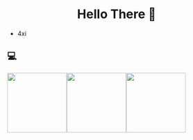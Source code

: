 <h1 align="center"> Hello There 👋 </h1>


* 4xi
  
## :computer:

<img align="" height="137px" src="https://gimg2.baidu.com/image_search/src=http%3A%2F%2F5b0988e595225.cdn.sohucs.com%2Fimages%2F20180111%2F171f967bccff42bf9017a6db45392df5.jpeg&refer=http%3A%2F%2F5b0988e595225.cdn.sohucs.com&app=2002&size=f9999,10000&q=a80&n=0&g=0n&fmt=jpeg?sec=1617927436&t=a981fcfaba2e6485d867a09059384c8f" /><img align="" height="137px" src="https://ss0.bdstatic.com/70cFvHSh_Q1YnxGkpoWK1HF6hhy/it/u=631650409,808564217&fm=26&gp=0.jpg" /><img align="" height="137px" src="https://ss1.bdstatic.com/70cFuXSh_Q1YnxGkpoWK1HF6hhy/it/u=2011552937,2035130412&fm=26&gp=0.jpg" />


